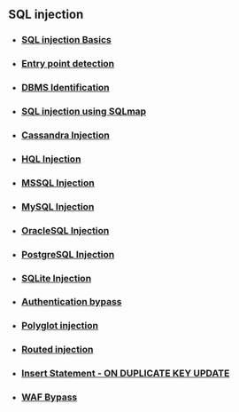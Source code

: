 ## SQL injection

* ###  [ SQL injection Basics]( )
* ###  [ Entry point detection]( )
* ###  [ DBMS Identification]( )
* ###  [ SQL injection using SQLmap]( )
* ###  [ Cassandra Injection]( )
* ###  [ HQL Injection]( )
* ###  [ MSSQL Injection]( )
* ###  [ MySQL Injection]( )
* ###  [ OracleSQL Injection]( )
* ###  [ PostgreSQL Injection]( )
* ###  [ SQLite Injection]( )
* ###  [ Authentication bypass]( )
* ###  [ Polyglot injection]( )
* ###  [ Routed injection]( )
* ###  [ Insert Statement - ON DUPLICATE KEY UPDATE]( )
* ###  [ WAF Bypass]( )
